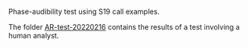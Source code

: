 
Phase-audibility test using S19 call examples.

The folder [AR-test-20220216](AR-test-20220216) contains the results of a 
test involving a human analyst.
